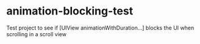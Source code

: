 animation-blocking-test
=======================

Test project to see if [UIView animationWithDuration...] blocks the UI when scrolling in a scroll view
